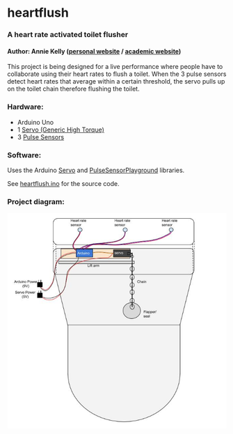 # heartflush
### A heart rate activated toilet flusher
#### Author: Annie Kelly ([personal website](http://rustynymph.com) / [academic website](http://anniekelly.me))

This project is being designed for a live performance where people have to collaborate using their heart rates to flush a toilet. When the 3 pulse sensors detect heart rates that average within a certain threshold, the servo pulls up on the toilet chain therefore flushing the toilet.

### Hardware:  
* Arduino Uno  
* 1 [Servo (Generic High Torque)](https://www.sparkfun.com/products/11965)
* 3 [Pulse Sensors](https://pulsesensor.com/)

### Software:  
Uses the Arduino [Servo](https://www.arduino.cc/en/reference/servo) and [PulseSensorPlayground](https://github.com/WorldFamousElectronics/PulseSensorPlayground) libraries.

See [heartflush.ino](./heartflush.ino) for the source code.

### Project diagram:  
![Diagram](./diagram.jpg)
